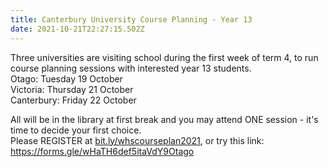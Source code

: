 ```yaml
---
title: Canterbury University Course Planning - Year 13
date: 2021-10-21T22:27:15.502Z
---
```

Three universities are visiting school during the first week of term 4, to run course planning sessions with interested year 13 students.\
Otago: Tuesday 19 October\
Victoria: Thursday 21 October\
Canterbury: Friday 22 October  

All will be in the library at first break and you may attend ONE session - it's time to decide your first choice.\
Please REGISTER at [bit.ly/whscourseplan2021](https://docs.google.com/forms/d/e/1FAIpQLSfRkGJES6EGw4UnuCbupmgVNrsCO2g09NmPf6uLc1N2Tz96VA/viewform),
or try this link: https://forms.gle/wHaTH6def5itaVdY9Otago